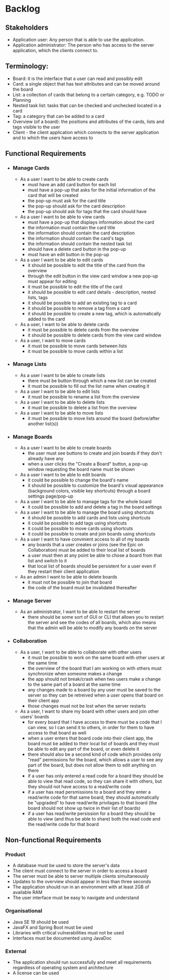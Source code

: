 # **Backlog** 

## Stakeholders
- Application user: Any person that is able to use the application.
- Application administrator: The person who has access to the server application, which the clients connect to.

## Terminology:
- Board: it is the interface that a user can read and possibly edit
- Card: a single object that has text attributes and can be moved around the board
- List: a collection of cards that belong to a certain category, e.g. TODO or Planning
- Nested task list: tasks that can be checked and unchecked located in a card
- Tag: a category that can be added to a card
- Overview (of a board): the positions and attributes of the cards, lists and tags visible to the user
- Client - the client application which connects to the server application and to which the users have access to 

## Functional Requirements

- ### Manage Cards
    - As a user I want to be able to create cards
        - must have an add card button for each list
        - must have a pop-up that asks for the initial information of the card that will be created
        - the pop-up must ask for the card title
        - the pop-up should ask for the card description
        - the pop-up should ask for tags that the card should have
    - As a user I want to be able to view cards
        - must have a pop-up that displays information about the card
        - the information must contain the card title
        - the information should contain the card description
        - the information should contain the card's tags
        - the information should contain the nested task list
        - should have a delete card button in the pop-up
        - must have an edit button in the pop-up
    - As a user I want to be able to edit cards
        - it should be possible to edit the title of the card from the overview
        - through the edit button in the view card window a new pop-up must appear for editing
        - it must be possible to edit the title of the card
        - it should be possible to edit card details - description, nested lists, tags
        - it should be possible to add an existing tag to a card 
        - it should be possible to remove a tag from a card
        - it should be possible to create a new tag, which is automatically added to the card 
    - As a user, I want to be able to delete cards
        - it must be possible to delete cards from the overview
        - it should be possible to delete cards from the view card window
    - As a user, I want to move cards
        - it must be possible to move cards between lists 
        - it must be possible to move cards within a list
    
- ### Manage Lists 
    - As a user I want to be able to create lists
        - there must be button through which a new list can be created
        - it must be possible to fill out the list name when creating it
    - As a user I want to be able to edit lists
        - it must be possible to rename a list from the overview
    - As a user I want to be able to delete lists
        - it must be possible to delete a list from the overview
    - As a user I want to be able to move lists
        - it must be possible to move lists around the board (before/after another list(s))

- ### Manage Boards
    - As a user I want to be able to create boards
        - the user must see buttons to create and join boards if they don't already have any
        - when a user clicks the "Create a Board" button, a pop-up window requesting the board name must be shown
    - As a user I want to be able to edit boards
        - it could be possible to change the board's name
        - it should be possible to customize the board's visual appearance (background colors, visible key shortcuts) through a board settings page/pop-up
    - As a user I want to be able to manage tags for the whole board
        - it could be possible to add and delete a tag in the board settings
    - As a user I want to be able to manage the board using shortcuts
        - it should be possible to add cards and lists using shortcuts
        - it could be possible to add tags using shortcuts
        - it could be possible to move cards using shortcuts
        - it could be possible to create and join boards using shortcuts
    - As a user I want to have convinient access to all of my boards
      - any boards that a user creates or joins (see the Epic on Collaboration) must be added to their local list of boards
      - a user must then at any point be able to chose a board from that list and switch to it
      - that local list of boards should be persistent for a user even if they restart their client application
    - As an admin I want to be able to delete boards
        - it must not be possible to join that board
        - the code of the board must be invalidated thereafter

- ### Manage Server
    - As an administrator, I want to be able to restart the server
        - there should be some sort of GUI or CLI that allows you to restart the server and see the codes of all boards, which also means that the admin will be able to modify any boards on the server

- ### Collaboration
    - As a user, I want to be able to collaborate with other users
        - it must be possible to work on the same board with other users at the same time
        - the overview of the board that I am working on with others must synchronize when someone makes a change
        - the app should not break/crash when two users make a change to the same part of a board at the same time
        - any changes made to a board by any user must be saved to the server so they can be retreived when a user opens that board on their client app
        - those changes must not be lost when the server restarts
    - As a user, I want to share my board with other users and join other users' boards
        - for every board that I have access to there must be a code that I can view, so I can send it to others, in order for them to have access to that board as well
        - when a user enters that board code into their client app, the board must be added to their local list of boards and they must be able to edit any part of the board, or even delete it
        - there should also be a second kind of code which provides only "read" permissions for the board, which allows a user to see any part of the board, but does not allow them to edit anything on there
        - if a user has only entered a read code for a board they should be able to view that read code, so they can share it with others, but they should not have access to a read/write code
        - if a user has read persmissions to a board and they enter a read/write code for that same board, they should automatically be "upgraded" to have read/write privilages to that board (the board should not show up twice in their list of boards)
        - if a user has read/write persission for a board they should be able to view (and thus be able to share) both the read code and the read/write code for that board

## Non-functional Requirements

### Product
- A database must be used to store the server's data
- The client must connect to the server in order to access a board
- The server must be able to server multiple clients simultaneously
- Updates to the overview should appear in less than three seconds
- The application should run in an environment with at least 2GB of available RAM
- The user interface must be easy to navigate and understand

### Organisational
- Java SE 19 should be used
- JavaFX and Spring Boot must be used
- Libraries with critical vulnerabilities must not be used
- Interfaces must be documented using JavaDoc

### External
- The application should run successfully and meet all requirements regardless of operating system and architecture
- A license can be used
